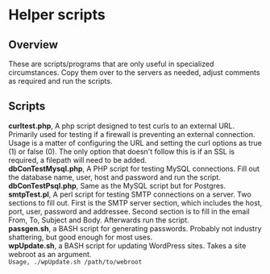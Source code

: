# Helper scripts 

## Overview
These are scripts/programs that are only useful in specialized circumstances. 
Copy them over to the servers as needed, adjust comments as required and run the scripts. <br>

## Scripts 
**curltest.php**, A php script designed to test curls to an external URL. Primarily used for testing if a firewall is preventing an external connection.
Usage is a matter of configuring the URL and setting the curl options as true (1) or false (0). The only option that doesn't follow this 
is if an SSL is required, a filepath will need to be added. <br>
**dbConTestMysql.php**, A PHP script for testing MySQL connections. Fill out the 
database name, user, host and password and run the script. <br>
**dbConTestPsql.php**, Same as the MySQL script but for Postgres. <br>
**smtpTest.pl**, A perl script for testing SMTP connections on a server. Two sections to fill out. First is the SMTP server section, which includes
the host, port, user, password and addressee. Second section is to fill in the email From, To, Subject and Body. Afterwards run the script. <br>
**passgen.sh**, a BASH script for generating passwords. Probably not industry shattering, but good enough for most uses.<br>
**wpUpdate.sh**, a BASH script for updating WordPress sites. Takes a site webroot as an argument. <br>
`Usage, ./wpUpdate.sh /path/to/webroot`<br>
